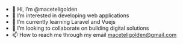 - 👋 Hi, I’m @maceteligolden
- 👀 I’m interested in developing web applications
- 🌱 I’m currently learning Laravel and Vuejs
- 💞️ I’m looking to collaborate on building digital solutions
- 📫 How to reach me through my email maceteligolden@gmail.com

<!---
maceteligolden/maceteligolden is a ✨ special ✨ repository because its `README.md` (this file) appears on your GitHub profile.
You can click the Preview link to take a look at your changes.
--->
